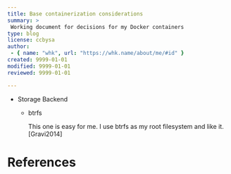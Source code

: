 ```yaml
---
title: Base containerization considerations
summary: >
 Working document for decisions for my Docker containers 
type: blog
license: ccbysa
author:
 - { name: "whk", url: "https://whk.name/about/me/#id" }
created: 9999-01-01
modified: 9999-01-01
reviewed: 9999-01-01

---
```




* Storage Backend

    * btrfs

        This one is easy for me.  I use btrfs as my root 
        filesystem and like it. [Gravi2014]


References
============================================================

